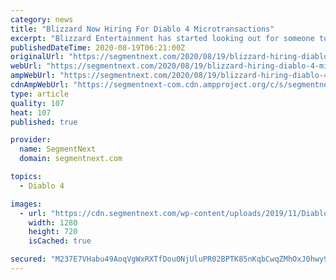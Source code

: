 ```yaml
---
category: news
title: "Blizzard Now Hiring For Diablo 4 Microtransactions"
excerpt: "Blizzard Entertainment has started looking out for someone to create and execute microtransactions in Diablo 4."
publishedDateTime: 2020-08-19T06:21:00Z
originalUrl: "https://segmentnext.com/2020/08/19/blizzard-hiring-diablo-4-microtransactions/"
webUrl: "https://segmentnext.com/2020/08/19/blizzard-hiring-diablo-4-microtransactions/"
ampWebUrl: "https://segmentnext.com/2020/08/19/blizzard-hiring-diablo-4-microtransactions/amp/"
cdnAmpWebUrl: "https://segmentnext-com.cdn.ampproject.org/c/s/segmentnext.com/2020/08/19/blizzard-hiring-diablo-4-microtransactions/amp/"
type: article
quality: 107
heat: 107
published: true

provider:
  name: SegmentNext
  domain: segmentnext.com

topics:
  - Diablo 4

images:
  - url: "https://cdn.segmentnext.com/wp-content/uploads/2019/11/Diablo-4-Rathma-Summoning.jpg"
    width: 1280
    height: 720
    isCached: true

secured: "M237E7VHabu49AoqVgWxRXTfDou0NjUluPR02BPTK85nKqbCwqZMhOxJ0hwy9+LxAzTg1WKTwqPiWWRmvKsIpsFKabF25FNVWbrlJU1mB4DSRxSAUt0up5LQK3sEuio1xqNF6eEgKMSkM6prPPabcpBRBEjopy2d7qrY1mW4P8YL3u46ZdrXSiG3KX/hxy2Uz9t6z3Ax4sE0qM6/h8RdmbjXVJW8O5hGU9s/16fpMteuM3KBRQKEC0xC5vjUhAzM1lnAb46QpZU2ISCzcx9X9mbsN1xyVdYu9psSuG2Y8AzRufQNiw8rREWd/ZAVKSrQRpw7fvn6Rjk2QFH+wVoxGXRbxo3AP+MrtP+Eq+cGowU=;tsQXduSTeve3Are0IVQE9w=="
---
```


